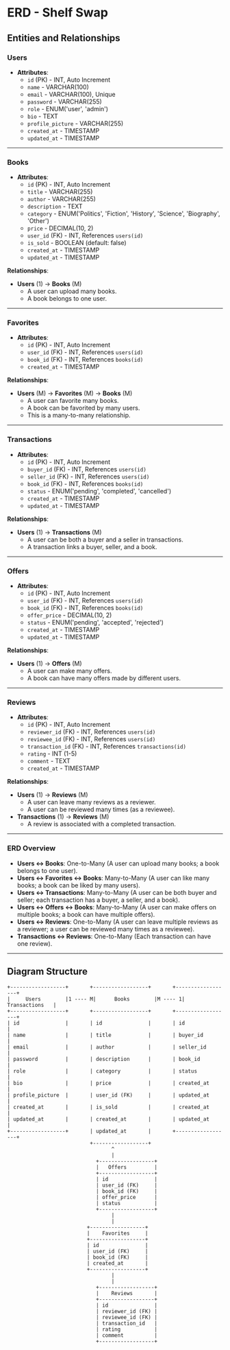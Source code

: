 # ERD - Shelf Swap

## Entities and Relationships

### **Users**
- **Attributes**:
  - `id` (PK) - INT, Auto Increment
  - `name` - VARCHAR(100)
  - `email` - VARCHAR(100), Unique
  - `password` - VARCHAR(255)
  - `role` - ENUM('user', 'admin')
  - `bio` - TEXT
  - `profile_picture` - VARCHAR(255)
  - `created_at` - TIMESTAMP
  - `updated_at` - TIMESTAMP

---

### **Books**
- **Attributes**:
  - `id` (PK) - INT, Auto Increment
  - `title` - VARCHAR(255)
  - `author` - VARCHAR(255)
  - `description` - TEXT
  - `category` - ENUM('Politics', 'Fiction', 'History', 'Science', 'Biography', 'Other')
  - `price` - DECIMAL(10, 2)
  - `user_id` (FK) - INT, References `users(id)`
  - `is_sold` - BOOLEAN (default: false)
  - `created_at` - TIMESTAMP
  - `updated_at` - TIMESTAMP

**Relationships**:
- **Users** (1) → **Books** (M)
  - A user can upload many books.
  - A book belongs to one user.

---

### **Favorites**
- **Attributes**:
  - `id` (PK) - INT, Auto Increment
  - `user_id` (FK) - INT, References `users(id)`
  - `book_id` (FK) - INT, References `books(id)`
  - `created_at` - TIMESTAMP

**Relationships**:
- **Users** (M) → **Favorites** (M) → **Books** (M)
  - A user can favorite many books.
  - A book can be favorited by many users.
  - This is a many-to-many relationship.

---

### **Transactions**
- **Attributes**:
  - `id` (PK) - INT, Auto Increment
  - `buyer_id` (FK) - INT, References `users(id)`
  - `seller_id` (FK) - INT, References `users(id)`
  - `book_id` (FK) - INT, References `books(id)`
  - `status` - ENUM('pending', 'completed', 'cancelled')
  - `created_at` - TIMESTAMP
  - `updated_at` - TIMESTAMP

**Relationships**:
- **Users** (1) → **Transactions** (M)
  - A user can be both a buyer and a seller in transactions.
  - A transaction links a buyer, seller, and a book.

---

### **Offers**
- **Attributes**:
  - `id` (PK) - INT, Auto Increment
  - `user_id` (FK) - INT, References `users(id)`
  - `book_id` (FK) - INT, References `books(id)`
  - `offer_price` - DECIMAL(10, 2)
  - `status` - ENUM('pending', 'accepted', 'rejected')
  - `created_at` - TIMESTAMP
  - `updated_at` - TIMESTAMP

**Relationships**:
- **Users** (1) → **Offers** (M)
  - A user can make many offers.
  - A book can have many offers made by different users.

---

### **Reviews**
- **Attributes**:
  - `id` (PK) - INT, Auto Increment
  - `reviewer_id` (FK) - INT, References `users(id)`
  - `reviewee_id` (FK) - INT, References `users(id)`
  - `transaction_id` (FK) - INT, References `transactions(id)`
  - `rating` - INT (1-5)
  - `comment` - TEXT
  - `created_at` - TIMESTAMP

**Relationships**:
- **Users** (1) → **Reviews** (M)
  - A user can leave many reviews as a reviewer.
  - A user can be reviewed many times (as a reviewee).
- **Transactions** (1) → **Reviews** (M)
  - A review is associated with a completed transaction.

---

### **ERD Overview**

- **Users ↔ Books**: One-to-Many (A user can upload many books; a book belongs to one user).
- **Users ↔ Favorites ↔ Books**: Many-to-Many (A user can like many books; a book can be liked by many users).
- **Users ↔ Transactions**: Many-to-Many (A user can be both buyer and seller; each transaction has a buyer, a seller, and a book).
- **Users ↔ Offers ↔ Books**: Many-to-Many (A user can make offers on multiple books; a book can have multiple offers).
- **Users ↔ Reviews**: One-to-Many (A user can leave multiple reviews as a reviewer; a user can be reviewed many times as a reviewee).
- **Transactions ↔ Reviews**: One-to-Many (Each transaction can have one review).

---

## Diagram Structure

```plaintext
+------------------+       +------------------+       +------------------+
|     Users        |1 ---- M|      Books        |M ---- 1|   Transactions   |
+------------------+       +------------------+       +------------------+
| id               |       | id               |       | id               |
| name             |       | title            |       | buyer_id         |
| email            |       | author           |       | seller_id        |
| password         |       | description      |       | book_id          |
| role             |       | category         |       | status           |
| bio              |       | price            |       | created_at       |
| profile_picture  |       | user_id (FK)     |       | updated_at       |
| created_at       |       | is_sold          |       | created_at       |
| updated_at       |       | created_at       |       | updated_at       |
+------------------+       | updated_at       |       +------------------+
                           +------------------+ 
                                  ^
                                  |
                             +------------------+
                             |   Offers         |
                             +------------------+
                             | id               |
                             | user_id (FK)     |
                             | book_id (FK)     |
                             | offer_price      |
                             | status           |
                             +------------------+
                                  |
                                  |
                          +------------------+
                          |    Favorites     |
                          +------------------+
                          | id               |
                          | user_id (FK)     |
                          | book_id (FK)     |
                          | created_at       |
                          +------------------+
                                  |
                                  |
                             +------------------+
                             |    Reviews       |
                             +------------------+
                             | id               |
                             | reviewer_id (FK) |
                             | reviewee_id (FK) |
                             | transaction_id   |
                             | rating           |
                             | comment          |
                             +------------------+

